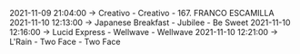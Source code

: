 2021-11-09 21:04:00 -> Creativo - Creativo - 167. FRANCO ESCAMILLA
2021-11-10 12:13:00 -> Japanese Breakfast - Jubilee - Be Sweet
2021-11-10 12:16:00 -> Lucid Express - Wellwave - Wellwave
2021-11-10 12:21:00 -> L'Rain - Two Face - Two Face
